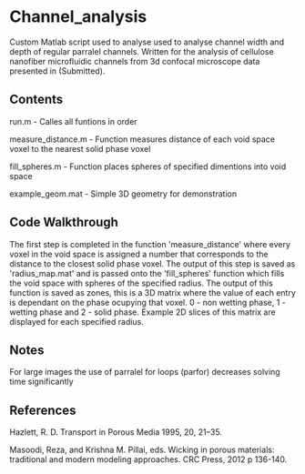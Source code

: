 # Channel_analysis
Custom Matlab script used to analyse used to analyse channel width and depth of regular parralel channels. Written for the analysis of cellulose nanofiber microfluidic channels from 3d confocal microscope data presented in (Submitted).


## Contents 
run.m - Calles all funtions in order

measure_distance.m - Function measures distance of each void space voxel to the nearest solid phase voxel

fill_spheres.m - Function places spheres of specified dimentions into void space

example_geom.mat - Simple 3D geometry for demonstration


## Code Walkthrough
The first step is completed in the function 'measure_distance' where every voxel in the void space is assigned a number that corresponds to the distance to the closest solid phase voxel. The output of this step is saved as 'radius_map.mat' and is passed onto the 'fill_spheres' function which fills the void space with spheres of the specified radius. The output of this function is saved as zones, this is a 3D matrix where the value of each entry is dependant on the phase ocupying that voxel. 0 - non wetting phase, 1 - wetting phase and 2 - solid phase. Example 2D slices of this matrix are displayed for each specified radius.

## Notes
For large images the use of parralel for loops (parfor) decreases solving time significantly


## References

Hazlett, R. D. Transport in Porous Media 1995, 20, 21–35. 

Masoodi, Reza, and Krishna M. Pillai, eds. Wicking in porous materials: traditional and modern modeling approaches. CRC Press, 2012 p 136-140.



